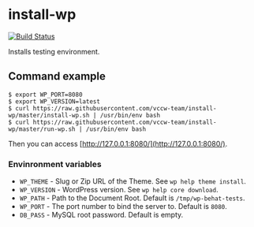# install-wp

[![Build Status](https://travis-ci.org/vccw-team/install-wp.svg?branch=master)](https://travis-ci.org/vccw-team/install-wp)

Installs testing environment.

## Command example

```
$ export WP_PORT=8080
$ export WP_VERSION=latest
$ curl https://raw.githubusercontent.com/vccw-team/install-wp/master/install-wp.sh | /usr/bin/env bash
$ curl https://raw.githubusercontent.com/vccw-team/install-wp/master/run-wp.sh | /usr/bin/env bash
```

Then you can access [http://127.0.0.1:8080/](http://127.0.0.1:8080/).

### Envinronment variables

* `WP_THEME` - Slug or Zip URL of the Theme. See `wp help theme install`.
* `WP_VERSION` - WordPress version. See `wp help core download`.
* `WP_PATH` - Path to the Document Root. Default is `/tmp/wp-behat-tests`.
* `WP_PORT` - The port number to bind the server to. Default is `8080`.
* `DB_PASS` - MySQL root password. Default is empty.
